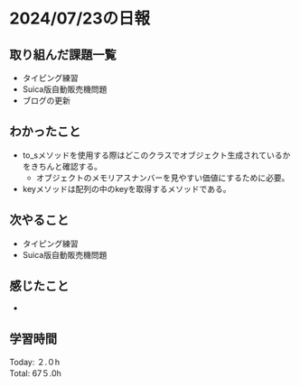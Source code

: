 # 2024/07/23の日報
## 取り組んだ課題一覧
* タイピング練習
* Suica版自動販売機問題
* ブログの更新
## わかったこと
* to_sメソッドを使用する際はどこのクラスでオブジェクト生成されているかをきちんと確認する。
  *  オブジェクトのメモリアスナンバーを見やすい価値にするために必要。
*  keyメソッドは配列の中のkeyを取得するメソッドである。   
## 次やること
* タイピング練習
* Suica版自動販売機問題
## 感じたこと
* 
## 学習時間
Today: ２.０h<br>
Total: 67５.0h
